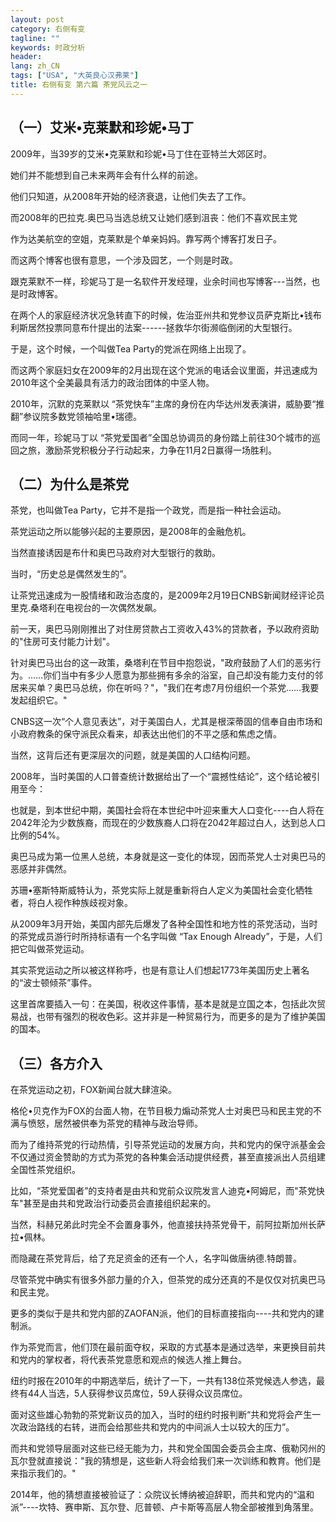 ```yaml
---
layout: post
category: 右侧有变
tagline: ""
keywords: 时政分析
header:
lang: zh_CN 
tags: ["USA", "大英良心汉弗莱"]
title: 右侧有变 第六篇 茶党风云之一
---
```


## （一）艾米•克莱默和珍妮•马丁

2009年，当39岁的艾米•克莱默和珍妮•马丁住在亚特兰大郊区时。

她们并不能想到自己未来两年会有什么样的前途。

他们只知道，从2008年开始的经济衰退，让他们失去了工作。

而2008年的巴拉克.奥巴马当选总统又让她们感到沮丧：他们不喜欢民主党

作为达美航空的空姐，克莱默是个单亲妈妈。靠写两个博客打发日子。

而这两个博客也很有意思，一个涉及园艺，一个则是时政。

跟克莱默不一样，珍妮马丁是一名软件开发经理，业余时间也写博客---当然，也是时政博客。

在两个人的家庭经济状况急转直下的时候，佐治亚州共和党参议员萨克斯比•钱布利斯居然投票同意布什提出的法案------拯救华尔街濒临倒闭的大型银行。

于是，这个时候，一个叫做Tea Party的党派在网络上出现了。

而这两个家庭妇女在2009年的2月出现在这个党派的电话会议里面，并迅速成为2010年这个全美最具有活力的政治团体的中坚人物。

2010年，沉默的克莱默以 “茶党快车”主席的身份在内华达州发表演讲，威胁要“推翻”参议院多数党领袖哈里•瑞德。

而同一年，珍妮马丁以 “茶党爱国者”全国总协调员的身份踏上前往30个城市的巡回之旅，激励茶党积极分子行动起来，力争在11月2日赢得一场胜利。

## （二）为什么是茶党

茶党，也叫做Tea Party，它并不是指一个政党，而是指一种社会运动。

茶党运动之所以能够兴起的主要原因，是2008年的金融危机。

当然直接诱因是布什和奥巴马政府对大型银行的救助。

当时，“历史总是偶然发生的”。

让茶党迅速成为一股情绪和政治态度的，是2009年2月19日CNBS新闻财经评论员里克.桑塔利在电视台的一次偶然发飙。

前一天，奥巴马刚刚推出了对住房贷款占工资收入43%的贷款者，予以政府资助的"住房可支付能力计划"。

针对奥巴马出台的这一政策，桑塔利在节目中抱怨说，"政府鼓励了人们的恶劣行为。……你们当中有多少人愿意为那些拥有多余的浴室，自己却没有能力支付的邻居来买单？奥巴马总统，你在听吗？"，"我们在考虑7月份组织一个茶党……我要发起组织它。"

CNBS这一次“个人意见表达”，对于美国白人，尤其是根深蒂固的信奉自由市场和小政府教条的保守派民众看来，却表达出他们的不平之感和焦虑之情。

当然，这背后还有更深层次的问题，就是美国的人口结构问题。

2008年，当时美国的人口普查统计数据给出了一个“震撼性结论”，这个结论被引用至今：

也就是，到本世纪中期，美国社会将在本世纪中叶迎来重大人口变化----白人将在2042年沦为少数族裔，而现在的少数族裔人口将在2042年超过白人，达到总人口比例的54%。

奥巴马成为第一位黑人总统，本身就是这一变化的体现，因而茶党人士对奥巴马的恶感并非偶然。

苏珊•塞斯特斯威特认为，茶党实际上就是重新将白人定义为美国社会变化牺牲者，将白人视作种族歧视对象。

从2009年3月开始，美国内部先后爆发了各种全国性和地方性的茶党活动，当时的茶党成员游行时所持标语有一个名字叫做 “Tax Enough Already”，于是，人们把它叫做茶党运动。

其实茶党运动之所以被这样称呼，也是有意让人们想起1773年美国历史上著名的“波士顿倾茶”事件。

这里首席要插入一句：在美国，税收这件事情，基本是就是立国之本，包括此次贸易战，也带有强烈的税收色彩。这并非是一种贸易行为，而更多的是为了维护美国的国本。

## （三）各方介入

在茶党运动之初，FOX新闻台就大肆渲染。

格伦•贝克作为FOX的台面人物，在节目极力煽动茶党人士对奥巴马和民主党的不满与愤怒，居然被供奉为茶党的精神与政治导师。

而为了维持茶党的行动热情，引导茶党运动的发展方向，共和党内的保守派基金会不仅通过资金赞助的方式为茶党的各种集会活动提供经费，甚至直接派出人员组建全国性茶党组织。

比如，“茶党爱国者”的支持者是由共和党前众议院发言人迪克•阿姆尼，而"茶党快车"甚至是由共和党政治行动委员会直接组织起来的。

当然，科赫兄弟此时完全不会置身事外，他直接扶持茶党骨干，前阿拉斯加州长萨拉•佩林。

而隐藏在茶党背后，给了充足资金的还有一个人，名字叫做唐纳德.特朗普。

尽管茶党中确实有很多外部力量的介入，但茶党的成分还真的不是仅仅对抗奥巴马和民主党。

更多的类似于是共和党内部的ZAOFAN派，他们的目标直接指向----共和党内的建制派。

作为茶党而言，他们顶在最前面夺权，采取的方式基本是通过选举，来更换目前共和党内的掌权者，将代表茶党意愿和观点的候选人推上舞台。

纽约时报在2010年的中期选举后，统计了一下，一共有138位茶党候选人参选，最终有44人当选，5人获得参议员席位，59人获得众议员席位。

面对这些雄心勃勃的茶党新议员的加入，当时的纽约时报判断“共和党将会产生一次政治路线的右转，进而会给那些共和党内的中间派人士以较大的压力”。

而共和党领导层面对这些已经无能为力，共和党全国国会委员会主席、俄勒冈州的瓦尔登就直接说："我的猜想是，这些新人将会给我们来一次训练和教育。他们是来指示我们的。"

2014年，他的猜想直接被验证了：众院议长博纳被迫辞职，而共和党内的“温和派”----坎特、赛申斯、瓦尔登、厄普顿、卢卡斯等高层人物全部被推到角落里。

